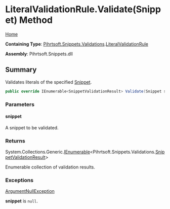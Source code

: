 # LiteralValidationRule\.Validate\(Snippet\) Method

[Home](../../../../../README.md)

**Containing Type**: [Pihrtsoft.Snippets.Validations](../../README.md)\.[LiteralValidationRule](../README.md)

**Assembly**: Pihrtsoft\.Snippets\.dll

## Summary

Validates literals of the specified [Snippet](../../../Snippet/README.md)\.

```csharp
public override IEnumerable<SnippetValidationResult> Validate(Snippet snippet)
```

### Parameters

#### snippet

A snippet to be validated\.

### Returns

System\.Collections\.Generic\.[IEnumerable](https://docs.microsoft.com/en-us/dotnet/api/system.collections.generic.ienumerable-1)\<Pihrtsoft\.Snippets\.Validations\.[SnippetValidationResult](../../SnippetValidationResult/README.md)>

Enumerable collection of validation results\.

### Exceptions

[ArgumentNullException](https://docs.microsoft.com/en-us/dotnet/api/system.argumentnullexception)

**snippet** is `null`\.

